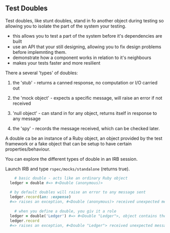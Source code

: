 ## Test Doubles

Test doubles, like stunt doubles, stand in fo another object during testing so allowing you to isolate the part of the system your testing.
- this allows you to test a part of the system before it's dependencies are built
- use an API that your still designing, allowing you to fix design problems before implemnting them.
- demonstrate how a component works in relation to it's neighbours
- makes your tests faster and more resilient

There a several 'types' of doubles:

1. the 'stub' - returns a canned response, no computation or I/O carried out

2. the 'mock object' - expects a specific message, will raise an error if not received

3. 'null object' - can stand in for any object, returns itself in response to any message

4. the 'spy' - records the message received, which can be checked later. 

A double ca be an instance of a Ruby object, an object provided by the test framework or a fake object that can be setup to have certain properties/behaviour.

You can explore the different types of double in an IRB session. 

Launch IRB and type `rspec/mocks/standalone` (returns true).

```ruby
	# basic double - acts like an ordinary Ruby object
  ledger = double #=> #<Double (anonymous)> 
  
  # by default doubles will raise an error to any message sent
  ledger.record(an: :expense) 
  #=> raises an exception, #<Double (anonymous)> received unexpected message :record with ({:an=>:expense})
	
	# when you define a double, you giv it a role
  ledger = double('Ledger') #=> #<Double "Ledger">, object contains the role name
  ledger.record 
  #=> raises an exception, #<Double "Ledger"> received unexpected message :record with (no args)

	
```